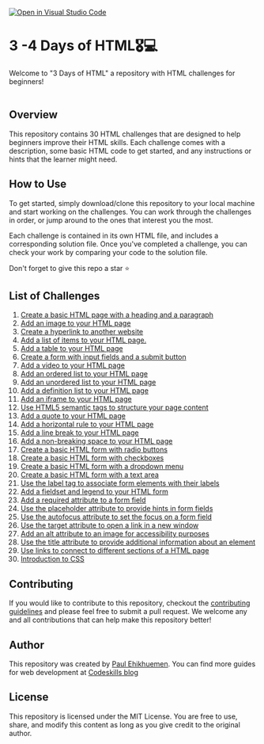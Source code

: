 [![Open in Visual Studio Code](https://classroom.github.com/assets/open-in-vscode-2e0aaae1b6195c2367325f4f02e2d04e9abb55f0b24a779b69b11b9e10269abc.svg)](https://classroom.github.com/online_ide?assignment_repo_id=20271885&assignment_repo_type=AssignmentRepo)
# 3 -4 Days of HTML🎖️💻

Welcome to "3 Days of HTML" a repository with HTML challenges for beginners!
<br><br>



## Overview

This repository contains 30 HTML challenges that are designed to help beginners improve their HTML skills. Each challenge comes with a description, some basic HTML code to get started, and any instructions or hints that the learner might need.

## How to Use



To get started, simply download/clone this repository to your local machine and start working on the challenges. You can work through the challenges in order, or jump around to the ones that interest you the most.

Each challenge is contained in its own HTML file, and includes a corresponding solution file. Once you've completed a challenge, you can check your work by comparing your code to the solution file.

Don't forget to give this repo a star ⭐️

## List of Challenges

<ol>
  <li>
  <a href="https://github.com/codeskills-dev/30-days-of-html/tree/main/01%20-%20Basic%20HTML%20Page">
    Create a basic HTML page with a heading and a paragraph
  </a>
  </li>
  <li>
  <a href="https://github.com/codeskills-dev/30-days-of-html/tree/main/02%20-%20Add%20an%20Image%20to%20your%20HTML%20Page">
    Add an image to your HTML page
  </a>
  </li>
  <li>
  <a href="https://github.com/codeskills-dev/30-days-of-html/tree/main/03%20-%20Create%20a%20hyperlink%20to%20another%20website">
    Create a hyperlink to another website
  </a>
  </li>
  <li>
  <a href="https://github.com/codeskills-dev/30-days-of-html/tree/main/04%20-%20Add%20a%20list%20of%20items%20to%20your%20HTML%20page">
  Add a list of items to your HTML page.
  </a>
  </li>

  <li>
  <a href="https://github.com/codeskills-dev/30-days-of-html/tree/main/05%20-%20Add%20a%20table%20to%20your%20HTML%20page">
  Add a table to your HTML page
  </a>
  </li>
  <li>
  <a href="https://github.com/codeskills-dev/30-days-of-html/tree/main/06%20-%20Create%20a%20HTML%20form">
  Create a form with input fields and a submit button
  </a>
  </li>
  <li>
  <a href="https://github.com/codeskills-dev/30-days-of-html/tree/main/07%20-%20Add%20a%20video%20to%20your%20HTML%20Page">
  Add a video to your HTML page
  </a>
  </li>
  <li>
  <a href="https://github.com/codeskills-dev/30-days-of-html/tree/main/08%20-%20Add%20an%20ordered%20list%20to%20your%20HTML%20Page">
  Add an ordered list to your HTML page
  </a>
  </li>
  <li>
  <a href="https://github.com/codeskills-dev/30-days-of-html/tree/main/09%20-%20Add%20an%20unordered%20list%20to%20your%20HTML%20page">
  Add an unordered list to your HTML page
  </a>
  </li>
  <li>
  <a href="https://github.com/codeskills-dev/30-days-of-html/tree/main/10%20-%20Add%20a%20definition%20list%20to%20your%20HTML%20Page">
  Add a definition list to your HTML page
  </a>
  </li>
  <li>
  <a href="https://github.com/codeskills-dev/30-days-of-html/tree/main/11%20-%20Add%20an%20iframe%20to%20your%20HTML%20Page">
  Add an iframe to your HTML page
  </a>
  </li>
  <li>
  <a href="https://github.com/codeskills-dev/30-days-of-html/tree/main/12%20-%20Use%20HTML5%20Sematic%20tags%20for%20page%20structure">
  Use HTML5 semantic tags to structure your page content
  </a>
  </li>
  <li>
  <a href="https://github.com/codeskills-dev/30-days-of-html/tree/main/13%20-%20Add%20a%20quote%20to%20your%20HTML%20Page">
  Add a quote to your HTML page
  </a>
  </li>
  <li>
  <a href="https://github.com/codeskills-dev/30-days-of-html/tree/main/14%20-%20Add%20a%20horizontal%20rule%20to%20your%20HTML%20Page">
  Add a horizontal rule to your HTML page
  </a>
  </li>
  <li>
  <a href="https://github.com/codeskills-dev/30-days-of-html/tree/main/15%20-%20Add%20a%20line%20break%20to%20your%20HTML%20Page">
  Add a line break to your HTML page
  </a>
  </li>
  <li>
  <a href="https://github.com/codeskills-dev/30-days-of-html/tree/main/16%20-%20Add%20a%20non-breaking%20space%20to%20your%20HTML%20Page">
  Add a non-breaking space to your HTML page
  </a>
  </li>
  <li>
  <a href="https://github.com/codeskills-dev/30-days-of-html/tree/main/17%20-%20Create%20a%20basic%20HTML%20form%20with%20radio%20buttons">
  Create a basic HTML form with radio buttons
  </a>
  </li>
  <li>
  <a href="https://github.com/codeskills-dev/30-days-of-html/tree/main/18%20-%20Create%20a%20basic%20HTML%20form%20with%20checkboxes">
  Create a basic HTML form with checkboxes
  </a>
  </li>
  <li>
  <a href="https://github.com/codeskills-dev/30-days-of-html/tree/main/19%20-%20Create%20a%20basic%20HTML%20form%20with%20a%20dropdown%20menu">
  Create a basic HTML form with a dropdown menu
  </a>
  </li>
  <li>
  <a href="https://github.com/codeskills-dev/30-days-of-html/tree/main/20%20-%20Create%20a%20basic%20HTML%20form%20with%20a%20text%20area">
  Create a basic HTML form with a text area
  </a>
  </li>
  <li>
  <a href="https://github.com/codeskills-dev/30-days-of-html/tree/main/21%20-%20Use%20label%20tags%20to%20associate%20form%20elements%20ot%20their%20labels">
  Use the label tag to associate form elements with their labels
  </a>
  </li>
  <li>
  <a href="https://github.com/codeskills-dev/30-days-of-html/tree/main/22%20-%20Add%20a%20fieldset%20and%20legend%20to%20your%20HTML%20form">
  Add a fieldset and legend to your HTML form
  </a>
  </li>
  <li>
  <a href="https://github.com/codeskills-dev/30-days-of-html/tree/main/23%20-%20Add%20a%20required%20attribute%20to%20your%20form%20field">
  Add a required attribute to a form field
  </a>
  </li>
  <li>
  <a href="https://github.com/codeskills-dev/30-days-of-html/tree/main/24%20-%20Use%20placeholder%20attribute%20in%20your%20form">
  Use the placeholder attribute to provide hints in form fields
  </a>
  </li>
  <li>
  <a href="https://github.com/codeskills-dev/30-days-of-html/tree/main/25%20-%20Use%20autofocus%20attribute%20to%20set%20focus%20on%20form%20fields">
  Use the autofocus attribute to set the focus on a form field
  </a>
  </li>
  <li>
  <a href="https://github.com/codeskills-dev/30-days-of-html/tree/main/26%20-%20Use%20target%20attribute%20to%20open%20link%20in%20new%20tab">
  Use the target attribute to open a link in a new window
  </a>
  </li>
  <li>
  <a href="https://github.com/codeskills-dev/30-days-of-html/tree/main/27%20-%20Add%20an%20alt%20attribute%20to%20an%20image%20for%20accessibilty%20purposes">
  Add an alt attribute to an image for accessibility purposes
  </a>
  </li>
  <li>
  <a href="https://github.com/codeskills-dev/30-days-of-html/tree/main/28%20-%20Use%20the%20title%20attribute%20to%20provide%20additional%20information%20about%20an%20element">
  Use the title attribute to provide additional information about an element
  </a>
  </li>
  <li>
  <a href="https://github.com/codeskills-dev/30-days-of-html/tree/main/29%20-%20Use%20links%20to%20connect%20to%20different%20sections%20of%20a%20HTML%20page">
  Use links to connect to different sections of a HTML page
  </a>
  </li>
  <li>
  <a href="https://github.com/codeskills-dev/30-days-of-html/tree/main/30%20-%20Introduction%20to%20CSS">
  Introduction to CSS
  </a>
  </li>

</ol>

## Contributing

If you would like to contribute to this repository, checkout the [contributing guidelines](https://github.com/codeskills-dev/30-days-of-html/blob/main/Contributing.md) and please feel free to submit a pull request. We welcome any and all contributions that can help make this repository better!

## Author

This repository was created by [Paul Ehikhuemen](https://github.com/lordelogos). You can find more guides for web development at [Codeskills blog](https://blog.codeskills.dev)

## License

This repository is licensed under the MIT License. You are free to use, share, and modify this content as long as you give credit to the original author.
